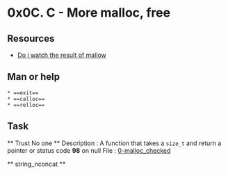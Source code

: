 #  0x0C. C - More malloc, free

## Resources 
* [Do i watch the result of mallow](https://alx-intranet.hbtn.io/rltoken/uKhvfzpF3v8Be10NCZlQtA)

 ## Man or help
	* ==exit==
	* ==calloc==
	* ==relloc==

## Task

** Trust No one ** 
Description
	: A function that takes a `size_t` and return a pointer or status code **98** on null
File
	: [0-malloc_checked](./0-malloc_checked.c)  

** string_nconcat **

